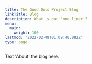 ```yaml
---
title: The Good Docs Project Blog
linkTitle: Blog
description: What is our 'one-liner'?
menu:
  main:
    weight: 100
lastmod: '2022-02-09T01:09:40.082Z'
type: page
---
```


Text 'About' the blog here.
